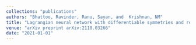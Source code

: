 ```yaml
---
collections: "publications"
authors: "Bhattoo, Ravinder, Ranu, Sayan, and  Krishnan, NM"
title: "Lagrangian neural network with differentiable symmetries and relational inductive bias"
venue: "arXiv preprint arXiv:2110.03266"
date: "2021-01-01"
---
```

